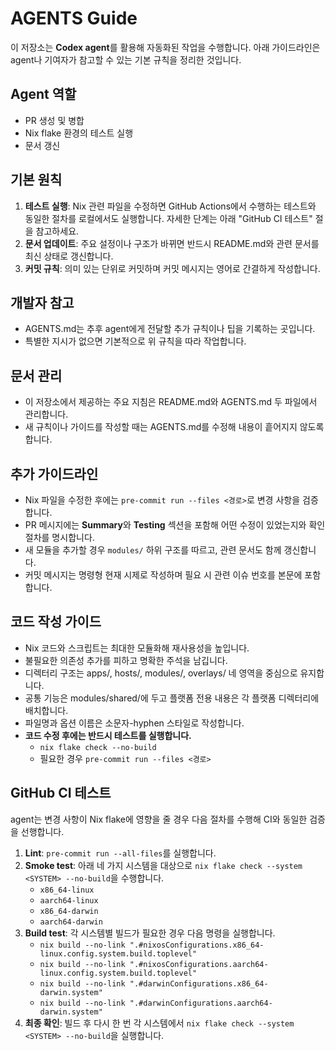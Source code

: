 # AGENTS Guide

이 저장소는 **Codex agent**를 활용해 자동화된 작업을 수행합니다. 아래 가이드라인은 agent나 기여자가 참고할 수 있는 기본 규칙을 정리한 것입니다.

## Agent 역할
- PR 생성 및 병합
- Nix flake 환경의 테스트 실행
- 문서 갱신

## 기본 원칙
1. **테스트 실행**: Nix 관련 파일을 수정하면 GitHub Actions에서 수행하는 테스트와 동일한 절차를 로컬에서도 실행합니다. 자세한 단계는 아래 "GitHub CI 테스트" 절을 참고하세요.
2. **문서 업데이트**: 주요 설정이나 구조가 바뀌면 반드시 README.md와 관련 문서를 최신 상태로 갱신합니다.
3. **커밋 규칙**: 의미 있는 단위로 커밋하며 커밋 메시지는 영어로 간결하게 작성합니다.

## 개발자 참고
- AGENTS.md는 추후 agent에게 전달할 추가 규칙이나 팁을 기록하는 곳입니다.
- 특별한 지시가 없으면 기본적으로 위 규칙을 따라 작업합니다.

## 문서 관리
- 이 저장소에서 제공하는 주요 지침은 README.md와 AGENTS.md 두 파일에서 관리합니다.
- 새 규칙이나 가이드를 작성할 때는 AGENTS.md를 수정해 내용이 흩어지지 않도록 합니다.

## 추가 가이드라인
- Nix 파일을 수정한 후에는 `pre-commit run --files <경로>`로 변경 사항을 검증합니다.
- PR 메시지에는 **Summary**와 **Testing** 섹션을 포함해 어떤 수정이 있었는지와 확인 절차를 명시합니다.
- 새 모듈을 추가할 경우 `modules/` 하위 구조를 따르고, 관련 문서도 함께 갱신합니다.
- 커밋 메시지는 명령형 현재 시제로 작성하며 필요 시 관련 이슈 번호를 본문에 포함합니다.

## 코드 작성 가이드
- Nix 코드와 스크립트는 최대한 모듈화해 재사용성을 높입니다.
- 불필요한 의존성 추가를 피하고 명확한 주석을 남깁니다.
- 디렉터리 구조는 apps/, hosts/, modules/, overlays/ 네 영역을 중심으로 유지합니다.
- 공통 기능은 modules/shared/에 두고 플랫폼 전용 내용은 각 플랫폼 디렉터리에 배치합니다.
- 파일명과 옵션 이름은 소문자-hyphen 스타일로 작성합니다.
- **코드 수정 후에는 반드시 테스트를 실행합니다.**
  - `nix flake check --no-build`
  - 필요한 경우 `pre-commit run --files <경로>`

## GitHub CI 테스트
agent는 변경 사항이 Nix flake에 영향을 줄 경우 다음 절차를 수행해 CI와 동일한 검증을 선행합니다.

1. **Lint**: `pre-commit run --all-files`를 실행합니다.
2. **Smoke test**: 아래 네 가지 시스템을 대상으로 `nix flake check --system <SYSTEM> --no-build`을 수행합니다.
   - `x86_64-linux`
   - `aarch64-linux`
   - `x86_64-darwin`
   - `aarch64-darwin`
3. **Build test**: 각 시스템별 빌드가 필요한 경우 다음 명령을 실행합니다.
   - `nix build --no-link ".#nixosConfigurations.x86_64-linux.config.system.build.toplevel"`
   - `nix build --no-link ".#nixosConfigurations.aarch64-linux.config.system.build.toplevel"`
   - `nix build --no-link ".#darwinConfigurations.x86_64-darwin.system"`
   - `nix build --no-link ".#darwinConfigurations.aarch64-darwin.system"`
4. **최종 확인**: 빌드 후 다시 한 번 각 시스템에서 `nix flake check --system <SYSTEM> --no-build`을 실행합니다.
